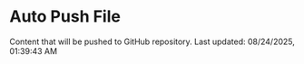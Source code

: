 # Auto Push File

Content that will be pushed to GitHub repository.
Last updated: 08/24/2025, 01:39:43 AM